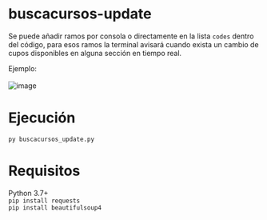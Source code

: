 # buscacursos-update

Se puede añadir ramos por consola o directamente en la lista `codes` dentro del código, para esos ramos la terminal avisará cuando exista un cambio de cupos disponibles en alguna sección en tiempo real.

Ejemplo: <br /> <br />
![image](https://user-images.githubusercontent.com/42097398/180861721-99d65045-28e9-4358-9c4b-864d05b3f42c.png)
# Ejecución
`py buscacursos_update.py`

# Requisitos
Python 3.7+ <br />
`pip install requests` <br />
`pip install beautifulsoup4`

